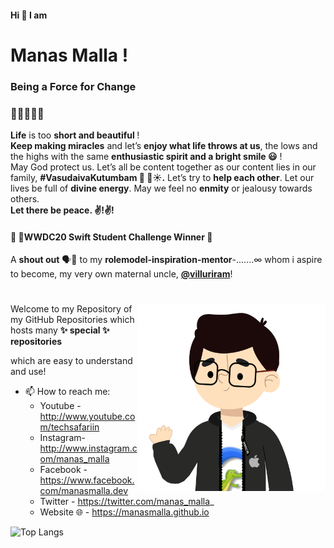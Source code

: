 #### Hi 👋 I am
# Manas Malla ! 

### Being a Force for Change
### 🧑‍💻👨‍🎓🦚 
<b>Life</b> is too <b>short and beautiful </b>!\
<b>Keep making miracles</b> and let’s <b>enjoy what life throws at us</b>, the lows and the highs with the same <b>enthusiastic spirit and a bright smile 😃</b> ! \
May God protect us.
Let’s all be content together as our content lies in our family, <b>#VasudaivaKutumbam 🦚 🐚☀.</b>
Let’s try to <b>help each other</b>. 
Let our lives be full of <b>divine energy</b>. 
May we feel no <b>enmity</b> or jealousy towards others. \
<b>Let there be peace. ✌️!✌️! </b>

#### 🥳  WWDC20 Swift Student Challenge Winner 🎉

A <b>shout out</b> 🗣📣 to my <b>rolemodel-inspiration-mentor</b>-.......∞ whom i aspire to become, my very own maternal uncle, <b> **[@villuriram](https://github.com/villuriram)**</b>!
#
<img align="right" width="300" height="300" src="https://raw.githubusercontent.com/ManasMalla/ManasMalla/master/Hello%20Manas%20Malla.png">
Welcome to my Repository of my GitHub Repositories which hosts many <b>✨ special ✨ repositories</b> 

which are easy to understand and use!
- 📫 How to reach me: 
  - Youtube - http://www.youtube.com/techsafariin 
  - Instagram- http://www.instagram.com/manas_malla 
  - Facebook - https://www.facebook.com/manasmalla.dev 
  - Twitter - https://twitter.com/manas_malla_ 
  - Website 🌐 - https://manasmalla.github.io 

 ![Top Langs](https://github-readme-stats.vercel.app/api/top-langs/?username=manasmalla&hide=asp&langs_count=10&border_radius=32&bg_color=30,e96443,904e95&title_color=ffffff&text_color=ffffff&icon_color=ffffff&java=ffffff)
